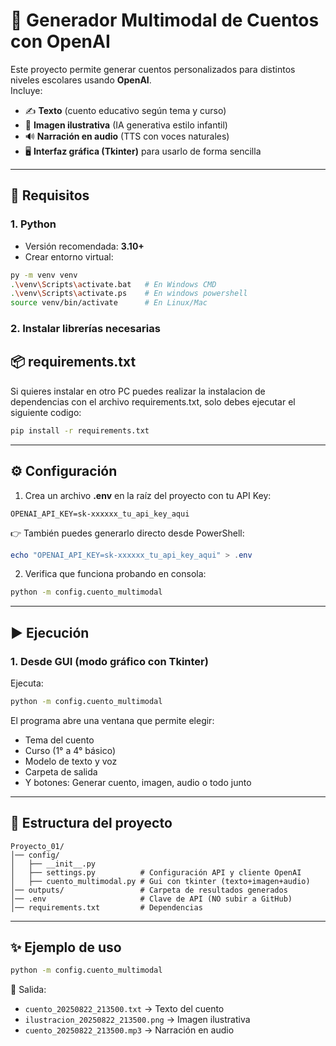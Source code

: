 # 📖 Generador Multimodal de Cuentos con OpenAI  

Este proyecto permite generar cuentos personalizados para distintos niveles escolares usando **OpenAI**.  
Incluye:  
- ✍️ **Texto** (cuento educativo según tema y curso)  
- 🎨 **Imagen ilustrativa** (IA generativa estilo infantil)  
- 🔊 **Narración en audio** (TTS con voces naturales)  
- 🖥️ **Interfaz gráfica (Tkinter)** para usarlo de forma sencilla  

---

## 🚀 Requisitos  

### 1. Python  
- Versión recomendada: **3.10+**  
- Crear entorno virtual:  
```bash
py -m venv venv
.\venv\Scripts\activate.bat   # En Windows CMD
.\venv\Scripts\activate.ps    # En windows powershell
source venv/bin/activate      # En Linux/Mac
```

### 2. Instalar librerías necesarias  
## 📦 requirements.txt  

Si quieres instalar en otro PC puedes realizar la instalacion de dependencias con el archivo requirements.txt, solo debes ejecutar el siguiente codigo:  

```bash
pip install -r requirements.txt
```
---

## ⚙️ Configuración  

1. Crea un archivo **.env** en la raíz del proyecto con tu API Key:  
```env
OPENAI_API_KEY=sk-xxxxxx_tu_api_key_aqui
```

👉 También puedes generarlo directo desde PowerShell:  
```powershell
echo "OPENAI_API_KEY=sk-xxxxxx_tu_api_key_aqui" > .env
```

2. Verifica que funciona probando en consola:  
```bash
python -m config.cuento_multimodal
```

---

## ▶️ Ejecución  

### 1. Desde GUI (modo gráfico con Tkinter)  
Ejecuta:  
```bash
python -m config.cuento_multimodal
```

El programa abre una ventana que permite elegir:  
- Tema del cuento  
- Curso (1° a 4° básico)  
- Modelo de texto y voz  
- Carpeta de salida  
- Y botones: Generar cuento, imagen, audio o todo junto  

---

## 📂 Estructura del proyecto  

```
Proyecto_01/
│── config/
│   ├── __init__.py 
│   ├── settings.py          # Configuración API y cliente OpenAI
│   ├── cuento_multimodal.py # Gui con tkinter (texto+imagen+audio)
│── outputs/                 # Carpeta de resultados generados
│── .env                     # Clave de API (NO subir a GitHub)
│── requirements.txt         # Dependencias
```
---

## ✨ Ejemplo de uso  

```bash
python -m config.cuento_multimodal 
```

📂 Salida:  
- `cuento_20250822_213500.txt` → Texto del cuento  
- `ilustracion_20250822_213500.png` → Imagen ilustrativa  
- `cuento_20250822_213500.mp3` → Narración en audio  
